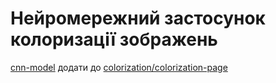 # Нейромережний застосунок колоризації зображень
[cnn-model](https://drive.google.com/file/d/1C2BqSpjt08aQ3HoL8mPi-LkGFAsiJSPi/view?usp=sharing) додати до [colorization/colorization-page](https://github.com/Ira00/colorization-site/tree/main/colorization/colorization_page)

